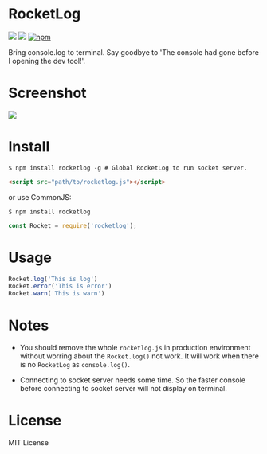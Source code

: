 # RocketLog

![](https://img.shields.io/david/djyde/RocketLog.svg)
[![](https://img.shields.io/npm/dt/RocketLog.svg)](https://www.npmjs.com/package/rocketlog)
[![npm](https://img.shields.io/npm/l/express.svg)](https://www.npmjs.com/package/rocketlog)

Bring console.log to terminal. Say goodbye to 'The console had gone before I opening the dev tool!'.

# Screenshot

![](http://ww4.sinaimg.cn/large/62580dd9gw1eydkgp2k8zj20bd0c575h.jpg)

# Install

```shell
$ npm install rocketlog -g # Global RocketLog to run socket server.
```

```html
<script src="path/to/rocketlog.js"></script>
```

or use CommonJS:

```shell
$ npm install rocketlog
```

```javascript
const Rocket = require('rocketlog');
```

# Usage

```javascript
Rocket.log('This is log')
Rocket.error('This is error')
Rocket.warn('This is warn')
```

# Notes

- You should remove the whole `rocketlog.js` in production environment without worring about the `Rocket.log()` not work. It will work when there is no `RocketLog` as `console.log()`.

- Connecting to socket server needs some time. So the faster console before connecting to socket server will not display on terminal.

# License

MIT License
